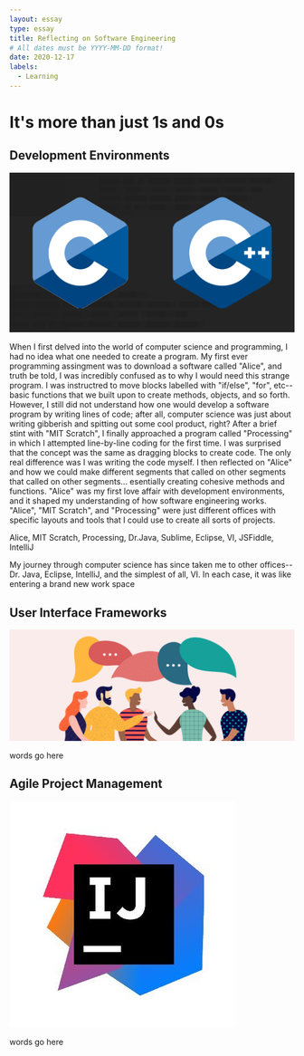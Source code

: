 ```yaml
---
layout: essay
type: essay
title: Reflecting on Software Engineering
# All dates must be YYYY-MM-DD format!
date: 2020-12-17
labels:
  - Learning
---
```

# It's more than just 1s and 0s

## Development Environments
<img class="ui medium left floated image" src="../images/ccpp.png">
<p>When I first delved into the world of computer science and programming, I had no idea what one needed to create a program. My first ever programming assingment was to download a software called "Alice", and truth be told, I was incredibly confused as to why I would need this strange program. I was instructred to move blocks labelled with "if/else", "for", etc--basic functions that we built upon to create methods, objects, and so forth. However, I still did not understand how one would develop a software program by writing lines of code; after all, computer science was just about writing gibberish and spitting out some cool product, right? After a brief stint with "MIT Scratch", I finally approached a program called "Processing" in which I attempted line-by-line coding for the first time. I was surprised that the concept was the same as dragging blocks to create code. The only real difference was I was writing the code myself. I then reflected on "Alice" and how we could make different segments that called on other segments that called on other segments... esentially creating cohesive methods and functions. "Alice" was my first love affair with development environments, and it shaped my understanding of how software engineering works. "Alice", "MIT Scratch", and "Processing" were just different offices with specific layouts and tools that I could use to create all sorts of projects.</p>
<p>Alice, MIT Scratch, Processing, Dr.Java, Sublime, Eclipse, VI, JSFiddle, IntelliJ</p>
<p>My journey through computer science has since taken me to other offices--Dr. Java, Eclipse, IntelliJ, and the simplest of all, VI. In each case, it was like entering a brand new work space</p>

## User Interface Frameworks

<img class="ui medium right floated image" src="../images/language.jpg">

<p>words go here</p>

## Agile Project Management
<img class="ui small left floated image" src="../images/intellij.jpg">
<p>words go here</p>
